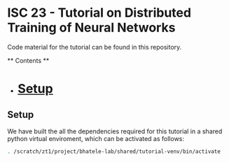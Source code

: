 # ISC 23 - Tutorial on Distributed Training of Neural Networks

Code material for the tutorial can be found in this repository. 

** Contents ** 
* # [Setup](#setup)


## Setup 

We have built the all the dependencies required for this tutorial in a shared python virtual enviroment, which can be activated as follows:

```bash
. /scratch/zt1/project/bhatele-lab/shared/tutorial-venv/bin/activate

```
